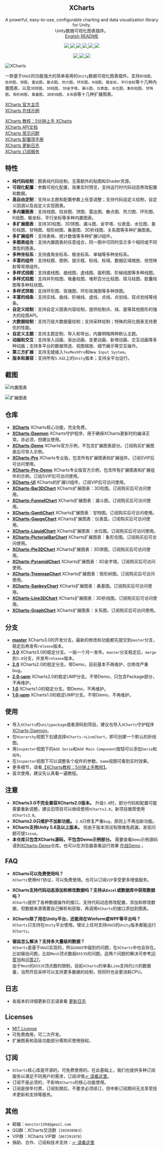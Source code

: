 <p align="center">
  <a href="">
    <img src="" alt="" width="" height=""></img>
  </a>
</p>
<h2 align="center">XCharts</h2>
<p align="center">
  A powerful, easy-to-use, configurable charting and data visualization library for Unity.
  <br/>
  Unity数据可视化图表插件。
  <br/>
  <a href="README-en.md">English README</a>
</p>
<p align="center">
  <a href="https://github.com/XCharts-Team/XCharts/blob/master/LICENSE">
    <img src="https://img.shields.io/github/license/XCharts-Team/XCharts"></img>
  </a>
  <a href="https://github.com/XCharts-Team/XCharts/releases">
    <img src="https://img.shields.io/github/v/release/XCharts-Team/XCharts?include_prereleases"></img>
  </a>
  <a href="https://github.com/XCharts-Team/XCharts">
    <img src="https://img.shields.io/github/repo-size/monitor1394/unity-ugui-xcharts"></img>
  </a>
  <a href="https://github.com/XCharts-Team/XCharts">
    <img src="https://img.shields.io/github/languages/code-size/monitor1394/unity-ugui-xcharts"></img>
  </a>
  <a href="https://xcharts-team.github.io/docs/tutorial01">
    <img src="https://img.shields.io/badge/Unity-5.6+-green"></img>
  </a>
  <a href="https://xcharts-team.github.io/docs/tutorial01">
    <img src="https://img.shields.io/badge/TextMeshPro-YES-green"></img>
  </a>
</p>
<p align="center">
  <a href="https://github.com/XCharts-Team/XCharts/stargazers">
    <img src="https://img.shields.io/github/stars/XCharts-Team/XCharts?style=social"></img>
  </a>
  <a href="https://github.com/XCharts-Team/XCharts/forks">
    <img src="https://img.shields.io/github/forks/XCharts-Team/XCharts?style=social"></img>
  </a>
  <a href="https://github.com/XCharts-Team/XCharts/issues">
    <img src="https://img.shields.io/github/issues-closed/XCharts-Team/XCharts?color=green&label=%20%20%20%20issues&logoColor=green&style=social"></img>
  </a>
</p>

![XCharts](Documentation~/zh/img/xcharts.png)

一款基于`UGUI`的功能强大的简单易用的`Unity`数据可视化图表插件。支持`折线图`、`柱状图`、`饼图`、`雷达图`、`散点图`、`热力图`、`环形图`、`K线图`、`极坐标`、`平行坐标`等十几种内置图表，以及`3D饼图`、`3D柱图`、`3D金字塔`、`漏斗图`、`仪表盘`、`水位图`、`象形柱图`、`甘特图`、`矩形树图`、`桑基图`、`3D折线图`、`关系图`等十几种扩展图表。

[XCharts 官方主页](https://xcharts-team.github.io)  
[XCharts 在线示例](https://xcharts-team.github.io/examples)  

[XCharts 教程：5分钟上手 XCharts](Documentation~/zh/tutorial01.md)  
[XCharts API文档](Documentation~/zh/api.md)  
[XCharts 常见问题](Documentation~/zh/faq.md)  
[XCharts 配置项手册](Documentation~/zh/configuration.md)  
[XCharts 更新日志](Documentation~/zh/changelog.md)  
[XCharts 订阅服务](Documentation~/zh/support.md)  

## 特性

- __纯代码绘制__：图表纯代码绘制，无需额外的贴图和Shader资源。
- __可视化配置__：参数可视化配置，效果实时预览，支持运行时代码动态修改配置和数据。
- __高自由定制__：支持从主题和配置参数上任意调整；支持代码自定义绘制，自定义回调以及自定义实现图表。
- __多内置图表__：支持线图、柱状图、饼图、雷达图、散点图、热力图、环形图、K线图、极坐标、平行坐标等多种内置图表。
- __多扩展图表__：支持3D柱图、3D饼图、漏斗图、金字塔、仪表盘、水位图、象形柱图、甘特图、矩形树图、桑基图、3D折线图、关系图等多种扩展图表。
- __多扩展组件__：支持表格、统计数值等多种扩展UI组件。
- __多图表组合__：支持内置图表的任意组合，同一图中可同时显示多个相同或不同类型的图表。
- __多种坐标系__：支持直角坐标系、极坐标系、单轴等多种坐标系。
- __丰富的组件__：支持标题、图例、提示框、标线、标域、数据区域缩放、视觉映射等常用组件。
- __多样式线图__：支持直线图、曲线图、虚线图、面积图、阶梯线图等多种线图。
- __多样式柱图__：支持并列柱图、堆叠柱图、堆积百分比柱图、斑马柱图、胶囊柱图等多种柱状图。
- __多样式饼图__：支持环形图、玫瑰图、环形玫瑰图等多种饼图。
- __丰富的线条__：支持实线、曲线、阶梯线、虚线、点线、点划线、双点划线等线条。
- __自定义绘制__：支持自定义图表内容绘制，提供绘制点、线、面等其他图形的强大的绘图API。
- __大数据绘制__：支持万级大数据量绘制；支持采样绘制；特殊的简化图表支持更优的性能。
- __自定义主题__：支持主题定制、导入和导出，内置明暗两种默认主题。
- __动画和交互__：支持渐入动画、渐出动画、变更动画、新增动画、交互动画等多种动画；支持多平台的数据筛选、视图缩放、细节展示等交互操作。
- __第三方扩展__：支持无缝接入`TexMeshPro`和`New Input System`。
- __版本和兼容__：支持所有`5.6`以上的`Unity`版本；支持全平台运行。

## 截图

![内置图表](Documentation~/zh/img/readme_buildinchart.png)

![扩展图表](Documentation~/zh/img/readme_extendchart.png)

## 仓库

- __[XCharts](https://github.com/XCharts-Team/XCharts)__ XCharts核心功能，完全免费。
- __[XCharts-Daemon](https://github.com/XCharts-Team/XCharts-Daemon)__ XCharts守护程序，用于确保XCharts更新时的编译正常。非必须，但建议使用。
- __[XCharts-Demo](https://github.com/XCharts-Team/XCharts-Demo)__ XCharts官方示例，不包含扩展图表部分。订阅购买扩展图表后可导入示例。
- __[XCharts-Pro](https://github.com/XCharts-Team/XCharts-Pro)__ XCharts专业版，包含所有扩展图表和扩展组件。订阅SVIP后可访问使用。
- __[XCharts-Pro-Demo](https://github.com/XCharts-Team/XCharts-Pro-Demo)__ XCharts专业版官方示例，包含所有扩展图表和扩展组件的示例。订阅SVIP后可访问使用。
- __[XCharts-UI](https://github.com/XCharts-Team/XCharts-UI)__ XCharts的扩展UI组件。订阅VIP后可访问使用。
- __[XCharts-Bar3DChart](https://github.com/XCharts-Team/XCharts-Bar3DChart)__ XCharts扩展图表：3D柱图。订阅购买后可访问使用。
- __[XCharts-FunnelChart](https://github.com/XCharts-Team/XCharts-FunnelChart)__ XCharts扩展图表：漏斗图。订阅购买后可访问使用。
- __[XCharts-GanttChart](https://github.com/XCharts-Team/XCharts-GanttChart)__ XCharts扩展图表：甘特图。订阅购买后可访问使用。
- __[XCharts-GaugeChart](https://github.com/XCharts-Team/XCharts-GaugeChart)__ XCharts扩展图表：仪表盘。订阅购买后可访问使用。
- __[XCharts-LiquidChart](https://github.com/XCharts-Team/XCharts-LiquidChart)__ XCharts扩展图表：水位图。订阅购买后可访问使用。
- __[XCharts-PictorialBarChart](https://github.com/XCharts-Team/XCharts-PictorialBarChart)__ XCharts扩展图表：象形住图。订阅购买后可访问使用。
- __[XCharts-Pie3DChart](https://github.com/XCharts-Team/XCharts-Pie3DChart)__ XCharts扩展图表：3D饼图。订阅购买后可访问使用。
- __[XCharts-PyramidChart](https://github.com/XCharts-Team/XCharts-PyramidChart)__ XCharts扩展图表：3D金字塔。订阅购买后可访问使用。
- __[XCharts-TreemapChart](https://github.com/XCharts-Team/XCharts-TreemapChart)__ XCharts扩展图表：矩形树图。订阅购买后可访问使用。
- __[XCharts-SankeyChart](https://github.com/XCharts-Team/XCharts-SankeyChart)__ XCharts扩展图表：桑基图。订阅购买后可访问使用。
- __[XCharts-Line3DChart](https://github.com/XCharts-Team/XCharts-Line3DChart)__ XCharts扩展图表：3D折线图。订阅购买后可访问使用。
- __[XCharts-GraphChart](https://github.com/XCharts-Team/XCharts-GraphChart)__ XCharts扩展图表：关系图。订阅购买后可访问使用。

## 分支

- __[master](https://github.com/XCharts-Team/XCharts/tree/master)__ XCharts3.0的开发分支。最新的修改和功能都先提交到`master`分支，稳定后再发布`release`版本。
- __[3.0](https://github.com/XCharts-Team/XCharts/tree/3.0)__ XCharts3.0的稳定分支。一般一个月一发布，`master`分支稳定后，`merge`到`3.0`分支，并发布`release`版本。
- __[2.0](https://github.com/XCharts-Team/XCharts/tree/2.0)__ XCharts2.0的稳定分支。带Demo，目前基本不再维护，仅修改严重bug。
- __[2.0-upm](https://github.com/XCharts-Team/XCharts/tree/2.0-upm)__ XCharts2.0的稳定UMP分支。不带Demo，只包含Package部分，不再维护。
- __[1.0](https://github.com/XCharts-Team/XCharts/tree/1.0)__ XCharts1.0的稳定分支。带Demo，不再维护。
- __[1.0-upm](https://github.com/XCharts-Team/XCharts/tree/1.0-upm)__ XCharts1.0的稳定UMP分支。不带Demo，不再维护。

## 使用

- 导入`XCharts`的`unitypackage`或者源码到项目。建议也导入`XCharts`守护程序 [XCharts-Daemon](https://github.com/XCharts-Team/XCharts-Daemon)。
- 在`Hierarchy`视图下右键选择`XCharts->LineChart`，即可创建一个默认的折线图。
- 用`Inspector`视图下的`Add Serie`和`Add Main Component`按钮可以添加`Serie`和`组件`。
- 在`Inspector`视图下可以调整各个组件的参数，`Game`视图可看到实时效果。
- 更多细节，请看[【XCharts教程：5分钟上手教程】](Documentation~/zh/tutorial01.md)。
- 首次使用，建议先认真看一遍教程。

## 注意

- __XCharts3.0不完全兼容XCharts2.0版本。__ 升级`3.0`时，部分代码和配置可能需要重新调整。建议旧项目可以继续使用`XCharts2.0`，新项目推荐使用`XCharts3.0`。
- __XCharts2.0只维护不加新功能。__ `2.0`只修复严重`bug`，原则上不再加新功能。
- __XCharts支持Unity 5.6及以上版本。__ 但由于版本测试有限难免疏漏，发现问题可提`Issue`。
- __本仓库只包含XCharts源码，不包含Demo示例部分。__ 需要查看`Demo`示例源码请到[XCharts-Demo](https://github.com/XCharts-Team/XCharts-Demo)仓库。也可以在浏览器查看运行效果 [在线Demo](https://xcharts-team.github.io/examples/) 。

## FAQ

- __XCharts可以免费使用吗？__  
`XCharts`使用`MIT`协议，可以免费使用。也可以订阅`VIP`享受更多增值服务。

- __XCharts支持代码动态添加和修改数据吗？支持从`Excel`或数据库中获取数据吗？__  
`XCharts`提供了各种数据操作的接口，支持代码动态修改配置，添加和修改数据，但数据来源需要自己解析和获取，再调用`XCharts`的接口添加到图表。

- __XCharts除了用在Unity平台，还能用在Winform或WPF等平台吗？__  
`XCharts`只支持在`Unity`平台使用。理论上任何支持`UGUI`的`Unity`版本都能运行`XCharts`。

- __锯齿怎么解决？支持多大量级的数据？__  
`XCharts`是基于`UGUI`实现的，所以`UGUI`中碰到的问题，在`XCharts`中也会存在。比如锯齿问题，比如`Mesh`顶点数超`65535`的问题。这两个问题的解决可参考[问答16](Documentation~/zh/faq.md)和[问答27](Documentation~/zh/faq.md)。  
由于`Mesh`的`65535`顶点数的限制，目前`XCharts`的单条`Line`支持约`2万`的数据量，当然开启采样可以支持更多数据的绘制，但同时也会更消耗CPU。

## 日志

- 各版本的详细更新日志请查看 [更新日志](Documentation~/zh/changelog.md)  

## Licenses

- [MIT License](https://github.com/XCharts-Team/XCharts/blob/master/LICENSE.md)
- 可免费商用，可二次开发。
- 扩展图表和高级功能部分需购买使用授权。

## 订阅

- `XCharts`核心库是开源的，可免费使用的。在此基础上，我们也提供多种订阅服务以满足不同用户的需求，订阅详情[☞ 请看这里](Documentation~/zh/support.md)。
- 订阅不是必须的，不影响`XCharts`的核心功能使用。
- 订阅是按年付费，订阅到期后，不要求必须续订，但中断订阅期间无法享受技术更新和支持等服务。

## 其他

- 邮箱：`monitor1394@gmail.com`  
- QQ群：XCharts交流群（`202030963`）  
- VIP群：XCharts VIP群（`867291970`）  
- 捐助、合作、订阅和技术支持：[☞ 请看这里](Documentation~/zh/support.md)
